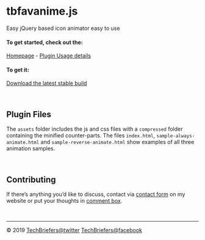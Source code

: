 # tbfavanime.js 

Easy jQuery based icon animator easy to use

#### To get started, check out the:

[Homepage](https://techbriefers.com) - [Plugin Usage details](https://techbriefers.com/animate-favicon-techbriefers-tbfavanime)

#### To get it:

[Download the latest stable build](https://github.com/amsul/pickadate.js/archive/master.zip)

<br>

## Plugin Files

The `assets` folder includes the js and css files with a `compressed` folder containing the minified counter-parts.
The files `index.html`, `sample-always-animate.html` and `sample-reverse-animate.html` show examples of all three animation samples.

<br>


## Contributing

If there’s anything you’d like to discuss, contact via 
[contact form](https://techbriefers.com/contact-us) on my website or 
put your thoughts in [comment box](https://techbriefers.com/animate-favicon-techbriefers-tbfavanime).

<br>

---
© 2019 
[TechBriefers@twitter](https://twitter.com/techbriefers)
[TechBriefers@facebook](https://www.facebook.com/techbriefers)
